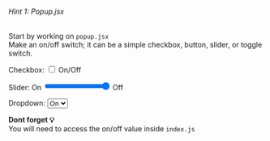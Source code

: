 ###### Hint 1: Popup.jsx

Start by working on `popup.jsx`  
Make an on/off switch; it can be a simple checkbox, button, slider, or toggle switch.</p>

<p>Checkbox: <input type="checkbox" id="checkboxToggle"/> On/Off
<p>Slider: On <input type="range" min="0" max="1" /> Off</p>
<p>Dropdown: 
<select style="color: black;">
  <option value="on">On</option>
  <option value="off">Off</option>
</select>

</p>

**Dont forget 💡**    
You will need to access the on/off value inside `index.js` 
